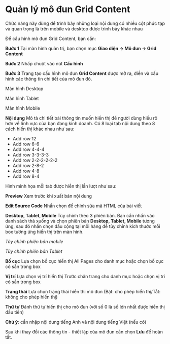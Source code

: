 # Quản lý mô đun Grid Content

Chức năng này dùng để trình bày những loại nội dung có nhiều cột phức tạp và quan trọng là trên mobile và desktop được trình bày khác nhau

Để cấu hình mô đun Grid Content, bạn cần:

**Bước 1** Tại màn hình quản trị, bạn chọn mục **Giao diện -> Mô đun -> Grid Content**

**Bước 2** Nhấp chuột vào nút **Cấu hình**

**Bước 3** Trang tạo cấu hình mô đun **Grid Content** được mở ra, điền và cấu hình các thông tin chi tiết của mô đun đó.

Màn hình Desktop

Màn hình Tablet

Màn hình Mobile


**Nội dung** Mô tả chi tiết bài thông tin muốn hiển thị để người dùng hiểu rõ hơn về lĩnh vực của bạn đang kinh doanh. Có 8 loại tab nội dung theo 8 cách hiển thị khác nhau như sau:

- Add row 12
- Add row 6-6
- Add row 4-4-4
- Add row 3-3-3-3
- Add row 2-2-2-2-2-2
- Add row 2-8-2
- Add row 4-8
- Add row 8-4

Hình minh họa mỗi tab được hiển thị lần lượt như sau:

**Preview** Xem trước khi xuất bản nội dung

**Edit Source Code** Nhấn chọn để chỉnh sửa mã HTML của bài viết

**Desktop, Tablet, Mobile** Tùy chỉnh theo 3 phiên bản. Bạn cần nhấn vào danh sách thả xuống và chọn phiên bản **Desktop, Tablet, Mobile** tương ứng, sau đó nhấn chọn dấu cộng tại mỗi hàng để tùy chỉnh kích thước mỗi box tương ứng hiển thị trên màn hình.

_Tùy chỉnh phiên bản mobile_

_Tùy chỉnh phiên bản Tablet_

**Bố cục** Lựa chọn bố cục hiển thị All Pages cho danh mục hoặc chọn bố cục có sẵn trong box

**Vị trí** Lựa chọn vị trí hiển thị Trước chân trang cho danh mục hoặc chọn vị trí có sẵn trong box

**Trạng thái** Lựa chọn trạng thái hiển thị mô đun (Bật: cho phép hiển thị/Tắt: không cho phép hiển thị)

**Thứ tự** Đánh thứ tự hiển thị cho mô đun (với số 0 là số lớn nhất được hiển thị đầu tiên)

**Chú ý**: cần nhập nội dung tiếng Anh và nội dung tiếng Việt (nếu có)

Sau khi thay đổi các thông tin - thiết lập của mô đun cần chọn **Lưu** để hoàn tất.